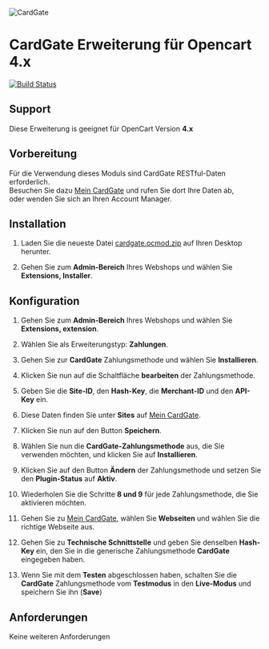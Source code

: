 ![CardGate](https://cdn.curopayments.net/thumb/200/logos/cardgate.png)


# CardGate Erweiterung für Opencart 4.x

[![Build Status](https://travis-ci.org/cardgate/opencart4.svg?branch=master)](https://travis-ci.org/cardgate/opencart4)

## Support

Diese Erweiterung is geeignet für OpenCart Version **4.x**

## Vorbereitung

Für die Verwendung dieses Moduls sind CardGate RESTful-Daten erforderlich.  
Besuchen Sie dazu [Mein CardGate](https://my.cardgate.com/) und rufen Sie dort Ihre Daten ab,  
oder wenden Sie sich an Ihren Account Manager.

## Installation

1. Laden Sie die neueste Datei [cardgate.ocmod.zip](https://github.com/cardgate/opencart4/releases/) auf Ihren Desktop herunter.  
   
2. Gehen Sie zum **Admin-Bereich** Ihres Webshops und wählen Sie **Extensions, Installer**.  

## Konfiguration

1. Gehen Sie zum **Admin-Bereich** Ihres Webshops und wählen Sie **Extensions, extension**.  
   
2. Wählen Sie als Erweiterungstyp: **Zahlungen**.

3. Gehen Sie zur **CardGate** Zahlungsmethode und wählen Sie **Installieren**.  

4. Klicken Sie nun auf die Schaltfläche **bearbeiten** der Zahlungsmethode.  

5. Geben Sie die **Site-ID**, den **Hash-Key**, die **Merchant-ID** und den **API-Key** ein.

6. Diese Daten finden Sie unter **Sites** auf [Mein CardGate](https://my.cardgate.com/).
 
7. Klicken Sie nun auf den Button **Speichern**.

8. Wählen Sie nun die **CardGate-Zahlungsmethode** aus, die Sie verwenden möchten, und klicken Sie auf **Installieren**.

9. Klicken Sie auf den Button **Ändern** der Zahlungsmethode und setzen Sie den **Plugin-Status** auf **Aktiv**.

10. Wiederholen Sie die Schritte **8 und 9** für jede Zahlungsmethode, die Sie aktivieren möchten.

11. Gehen Sie zu [Mein CardGate](https://my.cardgate.com/), wählen Sie **Webseiten** und wählen Sie die richtige Webseite aus.

12. Gehen Sie zu **Technische Schnittstelle** und geben Sie denselben **Hash-Key** ein, den Sie in die generische Zahlungsmethode **CardGate** eingegeben haben.  

13. Wenn Sie mit dem **Testen** abgeschlossen haben, schalten Sie die **CardGate** Zahlungsmethode vom **Testmodus** in den **Live-Modus** und speichern Sie ihn (**Save**)

## Anforderungen
Keine weiteren Anforderungen
